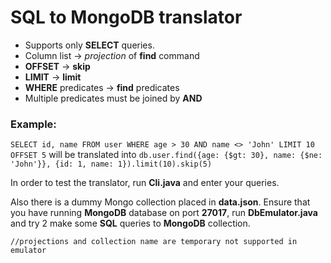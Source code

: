 # SQL to MongoDB translator

* Supports only **SELECT** queries.
* Column list ->  *projection* of **find** command
* **OFFSET** -> **skip**
* **LIMIT** -> **limit**
* **WHERE** predicates -> **find** predicates 
* Multiple predicates must be joined by **AND**

### Example: 
`SELECT id, name FROM user WHERE age > 30 AND name <> 'John' LIMIT 10 OFFSET 5` will be translated into 
`db.user.find({age: {$gt: 30}, name: {$ne: 'John'}}, {id: 1, name: 1}).limit(10).skip(5)`

In order to test the translator, run **Cli.java** and enter your queries.

Also there is a dummy Mongo collection placed in **data.json**. Ensure that you have running **MongoDB** database on port **27017**, run **DbEmulator.java** and try 2 make some **SQL** queries to **MongoDB** collection.

`//projections and collection name are temporary not supported in emulator`
